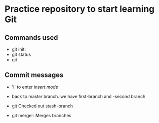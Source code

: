 # Practice repository to start learning Git

## Commands used
- git init:
- git status
- git

## Commit messages

- 'i' to enter *insert mode*
- back to master branch. we have first-branch and -second branch
- git Checked out stash-branch


- git merger: Merges branches
